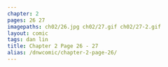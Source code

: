 ```yaml
---
chapter: 2
pages: 26 27
imagepaths: ch02/26.jpg ch02/27.gif ch02/27-2.gif
layout: comic
tags: dan lin
title: Chapter 2 Page 26 - 27
alias: /dnwcomic/chapter-2-page-26/
---
```

